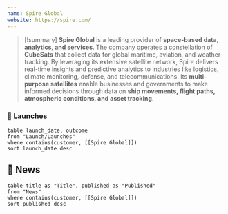 ```yaml
---
name: Spire Global
website: https://spire.com/
---
```


>[!summary]
**Spire Global** is a leading provider of **space-based data, analytics, and services**. The company operates a constellation of **CubeSats** that collect data for global maritime, aviation, and weather tracking. By leveraging its extensive satellite network, Spire delivers real-time insights and predictive analytics to industries like logistics, climate monitoring, defense, and telecommunications. Its **multi-purpose satellites** enable businesses and governments to make informed decisions through data on **ship movements, flight paths, atmospheric conditions, and asset tracking**. 


### 🚀 Launches

```dataview
table launch_date, outcome
from "Launch/Launches"
where contains(customer, [[Spire Global]])
sort launch_date desc
```

## 📰 News
```dataview
table title as "Title", published as "Published"
from "News"
where contains(customer, [[Spire Global]])
sort published desc
```
